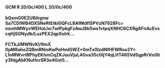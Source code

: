 #### GCM R 20/0c/400 L 20/0c/400
**bQxmG0E2U8iIrgnw**<br/>**Sa7CDIWB4DXSNeRtEtkiGQFcL8AfMdfISPVzN7928Fc=**<br/>**nxmhMWyvWEHolJxr7wlPpkgFzAwJ8b5wx1vtpqXNHC6CXRgAFnAcEvscqHjSGNydb/LuzPEX2qpXoIrk...**<br/><br/>
**FCTkJ/MWNvKl/9mX**<br/>**0pM8ahoZQBmRNmKwPoHmlGWZ+0mTx0lzdNfHFWRoo2Y=**<br/>**L1nMWvrtRPhyEKhmCqZKJuuVjuL4Gva35c0IjY4qLHT465VdSgpRrVniSty3fdgAbKNuHcrSR3o4Gst5...**